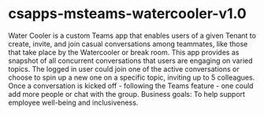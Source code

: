 # csapps-msteams-watercooler-v1.0
Water Cooler is a custom Teams app that enables users of a given Tenant to create, invite, and join casual conversations among teammates, like those that take place by the Watercooler or break room. This app provides as snapshot of all concurrent conversations that users are engaging on varied topics. The logged in user could join one of the active conversations or choose to spin up a new one on a specific topic, inviting up to 5 colleagues. Once a conversation is kicked off - following the Teams feature - one could add more people or chat with the group. Business goals: To help support employee well-being and inclusiveness.
